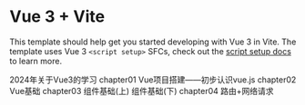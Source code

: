 # Vue 3 + Vite

This template should help get you started developing with Vue 3 in Vite. The template uses Vue 3 `<script setup>` SFCs, check out the [script setup docs](https://v3.vuejs.org/api/sfc-script-setup.html#sfc-script-setup) to learn more.

2024年关于Vue3的学习
chapter01 Vue项目搭建——初步认识vue.js
chapter02 Vue基础
chapter03 组件基础(上) 组件基础(下)
chapter04 路由+网络请求